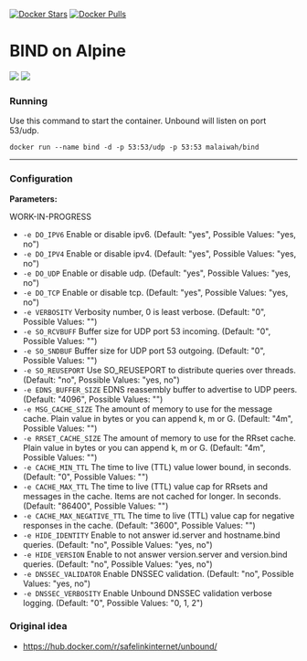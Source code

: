 [![Docker Stars](https://img.shields.io/docker/stars/malaiwah/bind.svg)](https://hub.docker.com/r/malaiwah/bind/) [![Docker Pulls](https://img.shields.io/docker/pulls/malaiwah/bind.svg)](https://hub.docker.com/r/malaiwah/bind/)
# BIND on Alpine
[![](https://images.microbadger.com/badges/version/malaiwah/bind.svg)](https://microbadger.com/images/malaiwah/bind "Get your own version badge on microbadger.com")
[![](https://images.microbadger.com/badges/image/malaiwah/bind.svg)](https://microbadger.com/images/malaiwah/bind "Get your own image badge on microbadger.com")

### Running

Use this command to start the container. Unbound will listen on port 53/udp.

`docker run --name bind -d -p 53:53/udp -p 53:53 malaiwah/bind`

________________________________________

### Configuration
**Parameters:**

WORK-IN-PROGRESS

* `-e DO_IPV6` Enable or disable ipv6. (Default: "yes", Possible Values: "yes, no")
* `-e DO_IPV4` Enable or disable ipv4. (Default: "yes", Possible Values: "yes, no")
* `-e DO_UDP` Enable or disable udp. (Default: "yes", Possible Values: "yes, no")
* `-e DO_TCP` Enable or disable tcp. (Default: "yes", Possible Values: "yes, no")
* `-e VERBOSITY` Verbosity number, 0 is least verbose. (Default: "0", Possible Values: "<integer>")
* `-e SO_RCVBUFF` Buffer size for UDP port 53 incoming. (Default: "0", Possible Values: "<integer>")
* `-e SO_SNDBUF` Buffer size for UDP port 53 outgoing. (Default: "0", Possible Values: "<integer>")
* `-e SO_REUSEPORT` Use SO_REUSEPORT to distribute queries over threads. (Default: "no", Possible Values: "yes, no")
* `-e EDNS_BUFFER_SIZE` EDNS reassembly buffer to advertise to UDP peers. (Default: "4096", Possible Values: "<integer>")
* `-e MSG_CACHE_SIZE` The amount of memory to use for the message cache. Plain value in bytes or you can append k, m or G. (Default: "4m", Possible Values: "<integer>")
* `-e RRSET_CACHE_SIZE` The amount of memory to use for the RRset cache. Plain value in bytes or you can append k, m or G. (Default: "4m", Possible Values: "<integer>")
* `-e CACHE_MIN_TTL` The time to live (TTL) value lower bound, in seconds. (Default: "0", Possible Values: "<integer>")
* `-e CACHE_MAX_TTL` The time to live (TTL) value cap for RRsets and messages in the cache. Items are not cached for longer. In seconds. (Default: "86400", Possible Values: "<integer>")
* `-e CACHE_MAX_NEGATIVE_TTL` The time to live (TTL) value cap for negative responses in the cache. (Default: "3600", Possible Values: "<integer>")
* `-e HIDE_IDENTITY` Enable to not answer id.server and hostname.bind queries. (Default: "no", Possible Values: "yes, no")
* `-e HIDE_VERSION` Enable to not answer version.server and version.bind queries. (Default: "no", Possible Values: "yes, no")
* `-e DNSSEC_VALIDATOR` Enable DNSSEC validation. (Default: "no", Possible Values: "yes, no")
* `-e DNSSEC_VERBOSITY` Enable Unbound DNSSEC validation verbose logging. (Default: "0", Possible Values: "0, 1, 2")

### Original idea

* https://hub.docker.com/r/safelinkinternet/unbound/
